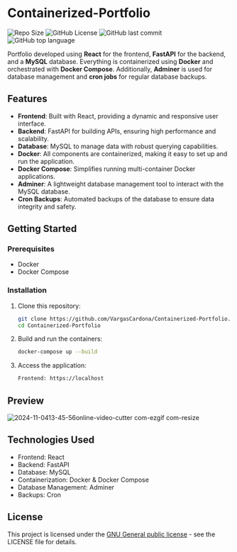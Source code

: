 # Containerized-Portfolio
![Repo Size](https://img.shields.io/github/repo-size/VargasCardona/Containerized-Portfolio)
![GitHub License](https://img.shields.io/github/license/VargasCardona/Containerized-Portfolio)
![GitHub last commit](https://img.shields.io/github/last-commit/VargasCardona/Containerized-Portfolio)
![GitHub top language](https://img.shields.io/github/languages/top/VargasCardona/Containerized-Portfolio)

Portfolio developed using **React** for the frontend, **FastAPI** for the backend, and a **MySQL** database. Everything is containerized using **Docker** and orchestrated with **Docker Compose**. Additionally, **Adminer** is used for database management and **cron jobs** for regular database backups.

## Features

- **Frontend**: Built with React, providing a dynamic and responsive user interface.
- **Backend**: FastAPI for building APIs, ensuring high performance and scalability.
- **Database**: MySQL to manage data with robust querying capabilities.
- **Docker**: All components are containerized, making it easy to set up and run the application.
- **Docker Compose**: Simplifies running multi-container Docker applications.
- **Adminer**: A lightweight database management tool to interact with the MySQL database.
- **Cron Backups**: Automated backups of the database to ensure data integrity and safety.

## Getting Started

### Prerequisites

- Docker
- Docker Compose

### Installation

1. Clone this repository:
   ```bash
   git clone https://github.com/VargasCardona/Containerized-Portfolio.git
   cd Containerized-Portfolio
   ```

2. Build and run the containers:
    ```bash
    docker-compose up --build
    ```

3. Access the application:
    ```bash
    Frontend: https://localhost
    ```
## Preview
![2024-11-0413-45-56online-video-cutter com-ezgif com-resize](https://github.com/user-attachments/assets/6367d5a5-24dd-4518-9bb2-af7852eeb3c6)

## Technologies Used
- Frontend: React
- Backend: FastAPI
- Database: MySQL
- Containerization: Docker & Docker Compose
- Database Management: Adminer
- Backups: Cron

## License
This project is licensed under the [GNU General public license](https://www.gnu.org/licenses/) - see the LICENSE file for details.
